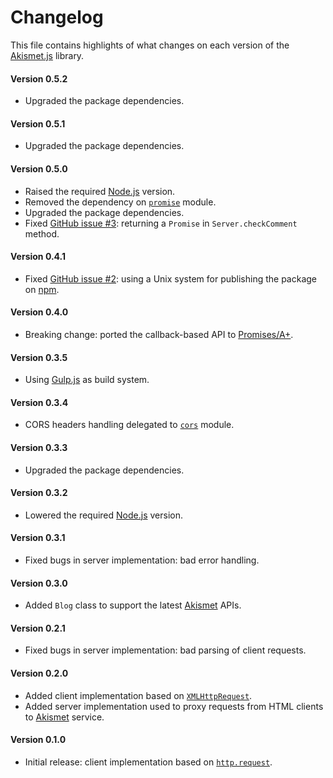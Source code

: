 # Changelog
This file contains highlights of what changes on each version of the [Akismet.js](https://www.npmjs.com/package/akismet-js) library.

#### Version 0.5.2
- Upgraded the package dependencies.

#### Version 0.5.1
- Upgraded the package dependencies.

#### Version 0.5.0
- Raised the required [Node.js](http://nodejs.org) version.
- Removed the dependency on [`promise`](https://www.npmjs.com/package/promise) module.
- Upgraded the package dependencies.
- Fixed [GitHub issue #3](https://github.com/cedx/akismet.js/issues/3): returning a `Promise` in `Server.checkComment` method.

#### Version 0.4.1
- Fixed [GitHub issue #2](https://github.com/cedx/akismet.js/issues/2): using a Unix system for publishing the package on [npm](https://www.npmjs.com).

#### Version 0.4.0
- Breaking change: ported the callback-based API to [Promises/A+](https://www.promisejs.org).

#### Version 0.3.5
- Using [Gulp.js](http://gulpjs.com) as build system.

#### Version 0.3.4
- CORS headers handling delegated to [`cors`](https://www.npmjs.com/package/cors) module.

#### Version 0.3.3
- Upgraded the package dependencies.

#### Version 0.3.2
- Lowered the required [Node.js](http://nodejs.org) version.

#### Version 0.3.1
- Fixed bugs in server implementation: bad error handling.

#### Version 0.3.0
- Added `Blog` class to support the latest [Akismet](https://akismet.com) APIs.

#### Version 0.2.1
- Fixed bugs in server implementation: bad parsing of client requests.

#### Version 0.2.0
- Added client implementation based on [`XMLHttpRequest`](https://developer.mozilla.org/en-US/docs/Web/API/XMLHttpRequest).
- Added server implementation used to proxy requests from HTML clients to [Akismet](https://akismet.com) service.

#### Version 0.1.0
- Initial release: client implementation based on [`http.request`](http://nodejs.org/api/http.html#http_http_request_options_callback).
